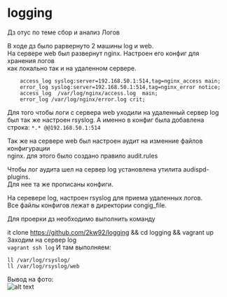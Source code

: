 # logging
Дз отус по теме сбор и анализ Логов

В ходе дз было раpвернуто 2 машины log и web.       
На сервере web был развернут nginx. Настроен его конфиг для хранения логов      
как локально так и на удаленном сервере.
```
    access_log syslog:server=192.168.50.1:514,tag=nginx_access main;
    error_log syslog:server=192.168.50.1:514,tag=nginx_error notice;
    access_log  /var/log/nginx/access.log  main;
    error_log /var/log/nginx/error.log crit;
```       
Для того чтобы логи с сервера web уходили на удаленный сервер log       
был так же настроен rsyslog. А именно в конфиг была добавлена строка:
```*.* @@192.168.50.1:514```       

Так же на сервере web был настроен аудит на изменние файлов конфигурации      
nginx. для этого было создано правило audit.rules       

Чтобы лог аудита шел на сервер log установлена утилита audispd-plugins.      
Для нее та же прописаны конфиги.

На серевере log, настроен rsyslog для приема удаленных логов.       
Все файлы конфигов лежат в директории congig_file.        

Для проерки дз необходимо выполнить команду

it clone https://github.com/2kw92/logging && cd logging && vagrant up      
Заходим на сервер log      
```vagrant ssh log``` 
И там выполняем:       
```
ll /var/log/rsyslog/
ll /var/log/rsyslog/web
```      
Вывод на фото:       
![alt text](https://github.com/2kw92/logging/blob/main/1.PNG?raw=true)          

